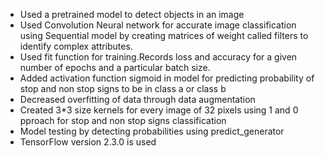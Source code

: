 * Used a pretrained model to detect objects in an image
* Used Convolution Neural network for accurate image classification using Sequential model by creating matrices of weight called filters to identify complex attributes.
* Used fit function for training.Records loss and accuracy for a given number of epochs and a particular batch size.
* Added activation function sigmoid in model for predicting probability of stop and non stop signs to be in class a or class b
* Decreased overfitting of data through data augmentation
* Created 3*3 size kernels for every image of 32 pixels using 1 and 0 pproach for stop and non stop signs classification
* Model testing by detecting probabilities using predict_generator
* TensorFlow version 2.3.0 is used